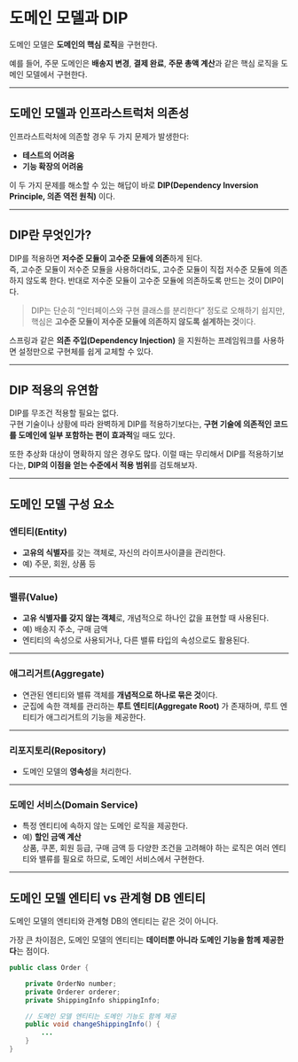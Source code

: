 # 도메인 모델과 DIP

도메인 모델은 **도메인의 핵심 로직**을 구현한다.

예를 들어, 주문 도메인은 **배송지 변경**, **결제 완료**, **주문 총액 계산**과 같은 핵심 로직을 도메인 모델에서 구현한다.

---

## 도메인 모델과 인프라스트럭처 의존성

인프라스트럭처에 의존할 경우 두 가지 문제가 발생한다:

- **테스트의 어려움**
- **기능 확장의 어려움**

이 두 가지 문제를 해소할 수 있는 해답이 바로 **DIP(Dependency Inversion Principle, 의존 역전 원칙)** 이다.

---

## DIP란 무엇인가?

DIP를 적용하면 **저수준 모듈이 고수준 모듈에 의존**하게 된다.  
즉, 고수준 모듈이 저수준 모듈을 사용하더라도, 고수준 모듈이 직접 저수준 모듈에 의존하지 않도록 한다. 반대로 저수준 모듈이 고수준 모듈에 의존하도록 만드는 것이 DIP이다.

> DIP는 단순히 “인터페이스와 구현 클래스를 분리한다” 정도로 오해하기 쉽지만, 핵심은 **고수준 모듈이 저수준 모듈에 의존하지 않도록 설계하는 것**이다.

스프링과 같은 **의존 주입(Dependency Injection)** 을 지원하는 프레임워크를 사용하면 설정만으로 구현체를 쉽게 교체할 수 있다.

---

## DIP 적용의 유연함

DIP를 무조건 적용할 필요는 없다.  
구현 기술이나 상황에 따라 완벽하게 DIP를 적용하기보다는, **구현 기술에 의존적인 코드를 도메인에 일부 포함하는 편이 효과적**일 때도 있다.

또한 추상화 대상이 명확하지 않은 경우도 많다. 이럴 때는 무리해서 DIP를 적용하기보다는, **DIP의 이점을 얻는 수준에서 적용 범위**를 검토해보자.

---

## 도메인 모델 구성 요소

### 엔티티(Entity)

- **고유의 식별자**를 갖는 객체로, 자신의 라이프사이클을 관리한다.
- 예) 주문, 회원, 상품 등

---

### 밸류(Value)

- **고유 식별자를 갖지 않는 객체**로, 개념적으로 하나인 값을 표현할 때 사용된다.
- 예) 배송지 주소, 구매 금액
- 엔티티의 속성으로 사용되거나, 다른 밸류 타입의 속성으로도 활용된다.

---

### 애그리거트(Aggregate)

- 연관된 엔티티와 밸류 객체를 **개념적으로 하나로 묶은 것**이다.
- 군집에 속한 객체를 관리하는 **루트 엔티티(Aggregate Root)** 가 존재하며, 루트 엔티티가 애그리거트의 기능을 제공한다.

---

### 리포지토리(Repository)

- 도메인 모델의 **영속성**을 처리한다.

---

### 도메인 서비스(Domain Service)

- 특정 엔티티에 속하지 않는 도메인 로직을 제공한다.
- 예) **할인 금액 계산**  
  상품, 쿠폰, 회원 등급, 구매 금액 등 다양한 조건을 고려해야 하는 로직은 여러 엔티티와 밸류를 필요로 하므로, 도메인 서비스에서 구현한다.

---

## 도메인 모델 엔티티 vs 관계형 DB 엔티티

도메인 모델의 엔티티와 관계형 DB의 엔티티는 같은 것이 아니다.

가장 큰 차이점은, 도메인 모델의 엔티티는 **데이터뿐 아니라 도메인 기능을 함께 제공한다**는 점이다.

```java
public class Order {

    private OrderNo number;
    private Orderer orderer;
    private ShippingInfo shippingInfo;

    // 도메인 모델 엔티티는 도메인 기능도 함께 제공
    public void changeShippingInfo() {
        ...
    }
}

